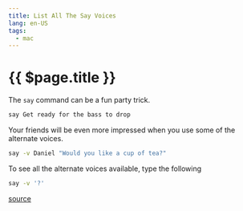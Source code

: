 ```yaml
---
title: List All The Say Voices
lang: en-US
tags:
  - mac
---
```


# {{ $page.title }}

The `say` command can be a fun party trick.

```bash
say Get ready for the bass to drop
```

Your friends will be even more impressed when you use some of the alternate
voices.

```bash
say -v Daniel "Would you like a cup of tea?"
```

To see all the alternate voices available, type the following

```bash
say -v '?'
```

[source](http://stackoverflow.com/questions/1489800/getting-list-of-mac-text-to-speech-voices-programmatically)
